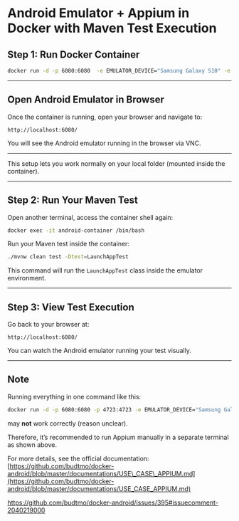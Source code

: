 
# Android Emulator + Appium in Docker with Maven Test Execution

## Step 1: Run Docker Container

```bash
docker run -d -p 6080:6080  -e EMULATOR_DEVICE="Samsung Galaxy S10" -e WEB_VNC=true -v ${PWD}:/code -w /code --device /dev/kvm --name android-container budtmo/docker-android:emulator_11.0  sh -c "appium -p 4723"

```

---

## Open Android Emulator in Browser

Once the container is running, open your browser and navigate to:

```
http://localhost:6080/
```

You will see the Android emulator running in the browser via VNC.

---

This setup lets you work normally on your local folder (mounted inside the container).

---



## Step 2: Run Your Maven Test

Open another terminal, access the container shell again:

```bash
docker exec -it android-container /bin/bash
```

Run your Maven test inside the container:

```bash
./mvnw clean test -Dtest=LaunchAppTest
```

This command will run the `LaunchAppTest` class inside the emulator environment.

---

## Step 3: View Test Execution

Go back to your browser at:

```
http://localhost:6080/
```

You can watch the Android emulator running your test visually.

---

## Note

Running everything in one command like this:

```bash
docker run -d -p 6080:6080 -p 4723:4723 -e EMULATOR_DEVICE="Samsung Galaxy S10" -e WEB_VNC=true -e APPIUM=true --device /dev/kvm --name android-container budtmo/docker-android:emulator_11.0
```

may **not** work correctly (reason unclear).

Therefore, it’s recommended to run Appium manually in a separate terminal as shown above.

For more details, see the official documentation:
[https://github.com/budtmo/docker-android/blob/master/documentations/USE\_CASE\_APPIUM.md](https://github.com/budtmo/docker-android/blob/master/documentations/USE_CASE_APPIUM.md)

https://github.com/budtmo/docker-android/issues/395#issuecomment-2040219000



